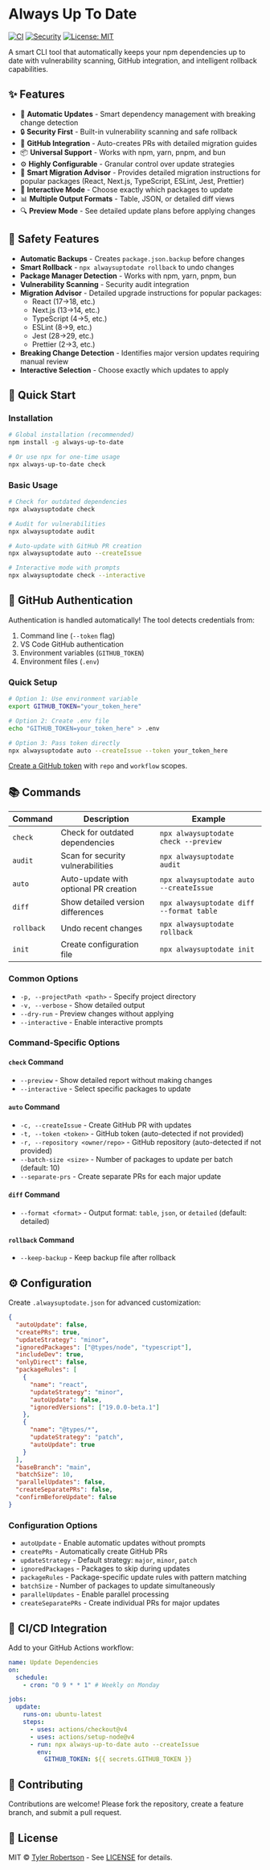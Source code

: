 # Always Up To Date

[![CI](https://github.com/pixel-perfect-software/always-up-to-date/workflows/CI/badge.svg)](https://github.com/pixel-perfect-software/always-up-to-date/actions/workflows/ci.yml)
[![Security](https://github.com/pixel-perfect-software/always-up-to-date/workflows/Security/badge.svg)](https://github.com/pixel-perfect-software/always-up-to-date/actions/workflows/security.yml)
[![License: MIT](https://img.shields.io/badge/License-MIT-yellow.svg)](https://opensource.org/licenses/MIT)

A smart CLI tool that automatically keeps your npm dependencies up to date with vulnerability scanning, GitHub integration, and intelligent rollback capabilities.

## ✨ Features

- 🚀 **Automatic Updates** - Smart dependency management with breaking change detection
- 🔒 **Security First** - Built-in vulnerability scanning and safe rollback
- 🎯 **GitHub Integration** - Auto-creates PRs with detailed migration guides
- 📦 **Universal Support** - Works with npm, yarn, pnpm, and bun
- ⚙️ **Highly Configurable** - Granular control over update strategies
- 🧠 **Smart Migration Advisor** - Provides detailed migration instructions for popular packages (React, Next.js, TypeScript, ESLint, Jest, Prettier)
- 🔄 **Interactive Mode** - Choose exactly which packages to update
- 📊 **Multiple Output Formats** - Table, JSON, or detailed diff views
- 🔍 **Preview Mode** - See detailed update plans before applying changes

## 🚨 Safety Features

- **Automatic Backups** - Creates `package.json.backup` before changes
- **Smart Rollback** - `npx alwaysuptodate rollback` to undo changes
- **Package Manager Detection** - Works with npm, yarn, pnpm, bun
- **Vulnerability Scanning** - Security audit integration
- **Migration Advisor** - Detailed upgrade instructions for popular packages:
  - React (17→18, etc.)
  - Next.js (13→14, etc.)
  - TypeScript (4→5, etc.)
  - ESLint (8→9, etc.)
  - Jest (28→29, etc.)
  - Prettier (2→3, etc.)
- **Breaking Change Detection** - Identifies major version updates requiring manual review
- **Interactive Selection** - Choose exactly which updates to apply

## 🚀 Quick Start

### Installation

```bash
# Global installation (recommended)
npm install -g always-up-to-date

# Or use npx for one-time usage
npx always-up-to-date check
```

### Basic Usage

```bash
# Check for outdated dependencies
npx alwaysuptodate check

# Audit for vulnerabilities
npx alwaysuptodate audit

# Auto-update with GitHub PR creation
npx alwaysuptodate auto --createIssue

# Interactive mode with prompts
npx alwaysuptodate check --interactive
```

## 🔧 GitHub Authentication

Authentication is handled automatically! The tool detects credentials from:

1. Command line (`--token` flag)
2. VS Code GitHub authentication
3. Environment variables (`GITHUB_TOKEN`)
4. Environment files (`.env`)

### Quick Setup

```bash
# Option 1: Use environment variable
export GITHUB_TOKEN="your_token_here"

# Option 2: Create .env file
echo "GITHUB_TOKEN=your_token_here" > .env

# Option 3: Pass token directly
npx alwaysuptodate auto --createIssue --token your_token_here
```

[Create a GitHub token](https://github.com/settings/tokens) with `repo` and `workflow` scopes.

## 📚 Commands

| Command    | Description                           | Example                                  |
| ---------- | ------------------------------------- | ---------------------------------------- |
| `check`    | Check for outdated dependencies       | `npx alwaysuptodate check --preview`     |
| `audit`    | Scan for security vulnerabilities     | `npx alwaysuptodate audit`               |
| `auto`     | Auto-update with optional PR creation | `npx alwaysuptodate auto --createIssue`  |
| `diff`     | Show detailed version differences     | `npx alwaysuptodate diff --format table` |
| `rollback` | Undo recent changes                   | `npx alwaysuptodate rollback`            |
| `init`     | Create configuration file             | `npx alwaysuptodate init`                |

### Common Options

- `-p, --projectPath <path>` - Specify project directory
- `-v, --verbose` - Show detailed output
- `--dry-run` - Preview changes without applying
- `--interactive` - Enable interactive prompts

### Command-Specific Options

#### `check` Command

- `--preview` - Show detailed report without making changes
- `--interactive` - Select specific packages to update

#### `auto` Command

- `-c, --createIssue` - Create GitHub PR with updates
- `-t, --token <token>` - GitHub token (auto-detected if not provided)
- `-r, --repository <owner/repo>` - GitHub repository (auto-detected if not provided)
- `--batch-size <size>` - Number of packages to update per batch (default: 10)
- `--separate-prs` - Create separate PRs for each major update

#### `diff` Command

- `--format <format>` - Output format: `table`, `json`, or `detailed` (default: detailed)

#### `rollback` Command

- `--keep-backup` - Keep backup file after rollback

## ⚙️ Configuration

Create `.alwaysuptodate.json` for advanced customization:

```json
{
  "autoUpdate": false,
  "createPRs": true,
  "updateStrategy": "minor",
  "ignoredPackages": ["@types/node", "typescript"],
  "includeDev": true,
  "onlyDirect": false,
  "packageRules": [
    {
      "name": "react",
      "updateStrategy": "minor",
      "autoUpdate": false,
      "ignoredVersions": ["19.0.0-beta.1"]
    },
    {
      "name": "@types/*",
      "updateStrategy": "patch",
      "autoUpdate": true
    }
  ],
  "baseBranch": "main",
  "batchSize": 10,
  "parallelUpdates": false,
  "createSeparatePRs": false,
  "confirmBeforeUpdate": false
}
```

### Configuration Options

- `autoUpdate` - Enable automatic updates without prompts
- `createPRs` - Automatically create GitHub PRs
- `updateStrategy` - Default strategy: `major`, `minor`, `patch`
- `ignoredPackages` - Packages to skip during updates
- `packageRules` - Package-specific update rules with pattern matching
- `batchSize` - Number of packages to update simultaneously
- `parallelUpdates` - Enable parallel processing
- `createSeparatePRs` - Create individual PRs for major updates

## 🔄 CI/CD Integration

Add to your GitHub Actions workflow:

```yaml
name: Update Dependencies
on:
  schedule:
    - cron: "0 9 * * 1" # Weekly on Monday

jobs:
  update:
    runs-on: ubuntu-latest
    steps:
      - uses: actions/checkout@v4
      - uses: actions/setup-node@v4
      - run: npx always-up-to-date auto --createIssue
        env:
          GITHUB_TOKEN: ${{ secrets.GITHUB_TOKEN }}
```

## 🤝 Contributing

Contributions are welcome! Please fork the repository, create a feature branch, and submit a pull request.

## 📝 License

MIT © [Tyler Robertson](https://github.com/TylerNRobertson) - See [LICENSE](LICENSE) for details.
